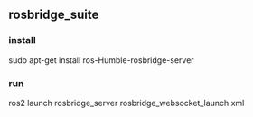 ## rosbridge_suite
### install
sudo apt-get install ros-Humble-rosbridge-server
### run 
ros2 launch rosbridge_server rosbridge_websocket_launch.xml